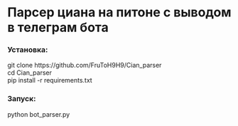 <h1>Парсер циана на питоне с выводом в телеграм бота</h1>

<h3>Установка:</h3>
<p>git clone https://github.com/FruToH9H9/Cian_parser <br>
  cd Cian_parser <br>
  pip install -r requirements.txt
</p>

<h3>Запуск:</h3>
<p>python bot_parser.py</p>
